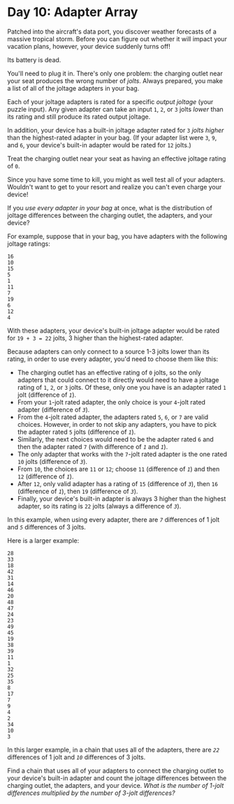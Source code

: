# Day 10: Adapter Array

Patched into the aircraft's data port, you discover weather forecasts of a
massive tropical storm. Before you can figure out whether it will impact your
vacation plans, however, your device suddenly turns off!

Its battery is dead.

You'll need to plug it in. There's only one problem: the charging outlet near
your seat produces the wrong number of *jolts*. Always prepared, you make a list
of all of the joltage adapters in your bag.

Each of your joltage adapters is rated for a specific *output joltage* (your
puzzle input). Any given adapter can take an input `1`, `2`, or `3` jolts
*lower* than its rating and still produce its rated output joltage.

In addition, your device has a built-in joltage adapter rated for `3` *jolts
higher* than the highest-rated adapter in your bag. (If your adapter list were
`3`, `9`, and `6`, your device's built-in adapter would be rated for `12`
jolts.)

Treat the charging outlet near your seat as having an effective joltage rating
of `0`.

Since you have some time to kill, you might as well test all of your adapters.
Wouldn't want to get to your resort and realize you can't even charge your
device!

If you *use every adapter in your bag* at once, what is the distribution of
joltage differences between the charging outlet, the adapters, and your device?

For example, suppose that in your bag, you have adapters with the following
joltage ratings:

```
16
10
15
5
1
11
7
19
6
12
4
```

With these adapters, your device's built-in joltage adapter would be rated for
`19 + 3 = 22` jolts, 3 higher than the highest-rated adapter.

Because adapters can only connect to a source 1-3 jolts lower than its rating,
in order to use every adapter, you'd need to choose them like this:

  * The charging outlet has an effective rating of `0` jolts, so the only
    adapters that could connect to it directly would need to have a joltage
    rating of `1`, `2`, or `3` jolts. Of these, only one you have is an adapter
    rated `1` jolt (difference of *`1`*).
  * From your `1`-jolt rated adapter, the only choice is your `4`-jolt rated
    adapter (difference of *`3`*).
  * From the `4`-jolt rated adapter, the adapters rated `5`, `6`, or `7` are
    valid choices. However, in order to not skip any adapters, you have to pick
    the adapter rated `5` jolts (difference of *`1`*).
  * Similarly, the next choices would need to be the adapter rated `6` and then
    the adapter rated `7` (with difference of *`1`* and *`1`*).
  * The only adapter that works with the `7`-jolt rated adapter is the one rated
    `10` jolts (difference of *`3`*).
  * From `10`, the choices are `11` or `12`; choose `11` (difference of *`1`*)
    and then `12` (difference of *`1`*).
  * After `12`, only valid adapter has a rating of `15` (difference of *`3`*),
    then `16` (difference of *`1`*), then `19` (difference of *`3`*).
  * Finally, your device's built-in adapter is always 3 higher than the highest
    adapter, so its rating is `22` jolts (always a difference of *`3`*).

In this example, when using every adapter, there are *`7`* differences of 1 jolt
and *`5`* differences of 3 jolts.

Here is a larger example:

```
28
33
18
42
31
14
46
20
48
47
24
23
49
45
19
38
39
11
1
32
25
35
8
17
7
9
4
2
34
10
3
```

In this larger example, in a chain that uses all of the adapters, there are
*`22`* differences of 1 jolt and *`10`* differences of 3 jolts.

Find a chain that uses all of your adapters to connect the charging outlet to
your device's built-in adapter and count the joltage differences between the
charging outlet, the adapters, and your device. *What is the number of 1-jolt
differences multiplied by the number of 3-jolt differences?*
